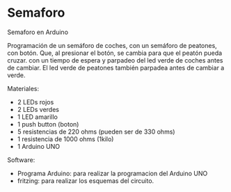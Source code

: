 # Semaforo
Semaforo en Arduino

Programación de un semáforo de coches, con un semáforo de peatones, con botón. 
Que, al presionar el botón, se cambia para que el peatón pueda cruzar. con un tiempo de espera 
y parpadeo del led verde de coches antes de cambiar. El led verde de peatones también parpadea 
antes de cambiar a verde.

Materiales:
- 2 LEDs rojos
- 2 LEDs verdes
- 1 LED amarillo
- 1 push button (boton)
- 5 resistencias de 220 ohms (pueden ser de 330 ohms)
- 1 resistencia de 1000 ohms (1kilo)
- 1 Arduino UNO

Software:
- Programa Arduino: para realizar la programacion del Arduino UNO
- fritzing: para realizar los esquemas del circuito.
